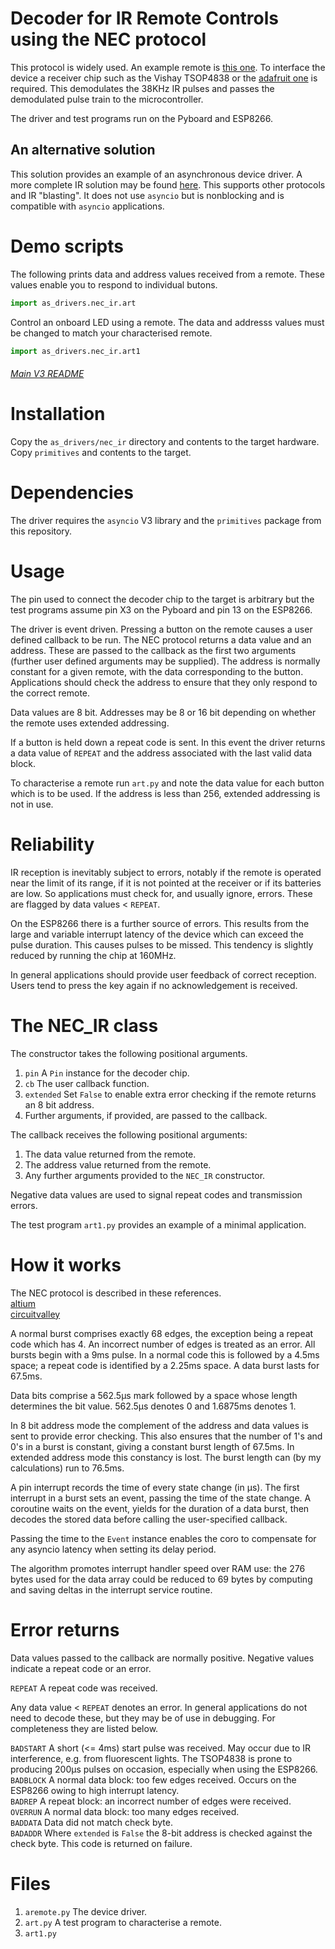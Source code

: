 # Decoder for IR Remote Controls using the NEC protocol

This protocol is widely used. An example remote is [this one](https://www.adafruit.com/products/389).
To interface the device a receiver chip such as the Vishay TSOP4838 or the
[adafruit one](https://www.adafruit.com/products/157) is required. This
demodulates the 38KHz IR pulses and passes the demodulated pulse train to the
microcontroller.

The driver and test programs run on the Pyboard and ESP8266.

## An alternative solution

This solution provides an example of an asynchronous device driver. A more
complete IR solution may be found
[here](https://github.com/peterhinch/micropython_ir). This supports other
protocols and IR "blasting". It does not use `asyncio` but is nonblocking and
is compatible with `asyncio` applications.

# Demo scripts

The following prints data and address values received from a remote. These
values enable you to respond to individual butons.
```python
import as_drivers.nec_ir.art
```

Control an onboard LED using a remote. The data and addresss values must be
changed to match your characterised remote.
```python
import as_drivers.nec_ir.art1
```

###### [Main V3 README](../README.md)

# Installation

Copy the `as_drivers/nec_ir` directory and contents to the target hardware.
Copy `primitives` and contents to the target.

# Dependencies

The driver requires the `asyncio` V3 library and the `primitives` package
from this repository.

# Usage

The pin used to connect the decoder chip to the target is arbitrary but the
test programs assume pin X3 on the Pyboard and pin 13 on the ESP8266.

The driver is event driven. Pressing a button on the remote causes a user
defined callback to be run. The NEC protocol returns a data value and an
address. These are passed to the callback as the first two arguments (further
user defined arguments may be supplied). The address is normally constant for a
given remote, with the data corresponding to the button. Applications should
check the address to ensure that they only respond to the correct remote.

Data values are 8 bit. Addresses may be 8 or 16 bit depending on whether the
remote uses extended addressing.

If a button is held down a repeat code is sent. In this event the driver
returns a data value of `REPEAT` and the address associated with the last
valid data block.

To characterise a remote run `art.py` and note the data value for each button
which is to be used. If the address is less than 256, extended addressing is
not in use.

# Reliability

IR reception is inevitably subject to errors, notably if the remote is operated
near the limit of its range, if it is not pointed at the receiver or if its
batteries are low. So applications must check for, and usually ignore, errors.
These are flagged by data values < `REPEAT`.

On the ESP8266 there is a further source of errors. This results from the large
and variable interrupt latency of the device which can exceed the pulse
duration. This causes pulses to be missed. This tendency is slightly reduced by
running the chip at 160MHz.

In general applications should provide user feedback of correct reception.
Users tend to press the key again if no acknowledgement is received.

# The NEC_IR class

The constructor takes the following positional arguments.

 1. `pin` A `Pin` instance for the decoder chip.
 2. `cb` The user callback function.
 3. `extended` Set `False` to enable extra error checking if the remote
 returns an 8 bit address.
 4. Further arguments, if provided, are passed to the callback.

The callback receives the following positional arguments:

 1. The data value returned from the remote.
 2. The address value returned from the remote.
 3. Any further arguments provided to the `NEC_IR` constructor.

Negative data values are used to signal repeat codes and transmission errors.

The test program `art1.py` provides an example of a minimal application.

# How it works

The NEC protocol is described in these references.  
[altium](http://techdocs.altium.com/display/FPGA/NEC+Infrared+Transmission+Protocol)  
[circuitvalley](http://www.circuitvalley.com/2013/09/nec-protocol-ir-infrared-remote-control.html)

A normal burst comprises exactly 68 edges, the exception being a repeat code
which has 4. An incorrect number of edges is treated as an error. All bursts
begin with a 9ms pulse. In a normal code this is followed by a 4.5ms space; a
repeat code is identified by a 2.25ms space. A data burst lasts for 67.5ms.

Data bits comprise a 562.5µs mark followed by a space whose length determines
the bit value. 562.5µs denotes 0 and 1.6875ms denotes 1.

In 8 bit address mode the complement of the address and data values is sent to
provide error checking. This also ensures that the number of 1's and 0's in a
burst is constant, giving a constant burst length of 67.5ms. In extended
address mode this constancy is lost. The burst length can (by my calculations)
run to 76.5ms.

A pin interrupt records the time of every state change (in µs). The first
interrupt in a burst sets an event, passing the time of the state change. A
coroutine waits on the event, yields for the duration of a data burst, then
decodes the stored data before calling the user-specified callback.

Passing the time to the `Event` instance enables the coro to compensate for
any asyncio latency when setting its delay period.

The algorithm promotes interrupt handler speed over RAM use: the 276 bytes used
for the data array could be reduced to 69 bytes by computing and saving deltas
in the interrupt service routine.

# Error returns

Data values passed to the callback are normally positive. Negative values
indicate a repeat code or an error.

`REPEAT` A repeat code was received.

Any data value < `REPEAT` denotes an error. In general applications do not
need to decode these, but they may be of use in debugging. For completeness
they are listed below.

`BADSTART` A short (<= 4ms) start pulse was received. May occur due to IR
interference, e.g. from fluorescent lights. The TSOP4838 is prone to producing
200µs pulses on occasion, especially when using the ESP8266.  
`BADBLOCK` A normal data block: too few edges received. Occurs on the ESP8266
owing to high interrupt latency.  
`BADREP` A repeat block: an incorrect number of edges were received.  
`OVERRUN` A normal data block: too many edges received.  
`BADDATA` Data did not match check byte.  
`BADADDR` Where `extended` is `False` the 8-bit address is checked
against the check byte. This code is returned on failure.  

# Files

 1. `aremote.py` The device driver.
 2. `art.py` A test program to characterise a remote.
 3. `art1.py`
